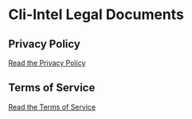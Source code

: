 # Cli-Intel Legal Documents

## Privacy Policy
[Read the Privacy Policy](https://nutechgy.github.io/cli-intel-legal/privacy.md)

## Terms of Service
[Read the Terms of Service](https://nutechgy.github.io/cli-intel-legal/terms.md)


